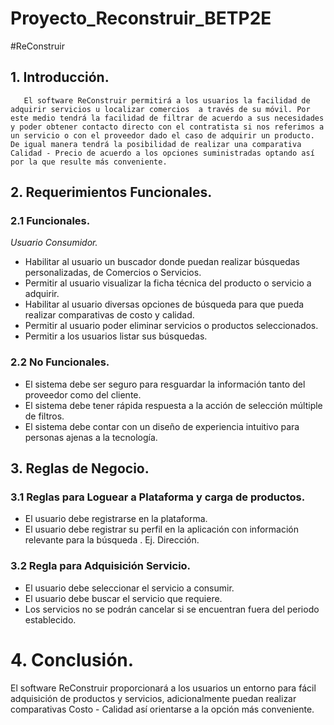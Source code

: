 # Proyecto_Reconstruir_BETP2E
#ReConstruir

## 1. Introducción.

       El software ReConstruir permitirá a los usuarios la facilidad de adquirir servicios u localizar comercios  a través de su móvil. Por este medio tendrá la facilidad de filtrar de acuerdo a sus necesidades y poder obtener contacto directo con el contratista si nos referimos a un servicio o con el proveedor dado el caso de adquirir un producto. De igual manera tendrá la posibilidad de realizar una comparativa Calidad - Precio de acuerdo a los opciones suministradas optando así por la que resulte más conveniente.

## 2. Requerimientos Funcionales.

### 2.1 Funcionales.

*Usuario Consumidor.*
- Habilitar al usuario un buscador donde puedan realizar búsquedas personalizadas, de  Comercios o Servicios.
- Permitir al usuario visualizar la ficha técnica del producto o servicio a adquirir.
- Habilitar al usuario diversas opciones de búsqueda para que pueda realizar comparativas de costo y calidad.
- Permitir al usuario poder eliminar servicios o productos seleccionados.
- Permitir a los usuarios listar sus búsquedas.

### 2.2 No Funcionales. 

- El sistema debe ser seguro para resguardar la información tanto del proveedor como del cliente.
- El sistema debe tener rápida respuesta a la acción de selección múltiple de filtros.
- El sistema debe contar con un diseño de experiencia intuitivo para personas ajenas a la tecnología.

## 3. Reglas de Negocio.

### 3.1 Reglas para Loguear a Plataforma y carga de productos.

- El usuario debe registrarse en la plataforma.
- El usuario debe registrar su perfil en la aplicación con información relevante para la búsqueda . Ej. Dirección.

### 3.2 Regla para Adquisición Servicio.

- El usuario debe seleccionar el servicio a consumir.
- El usuario debe buscar el servicio que requiere.
- Los servicios no se podrán cancelar si se encuentran fuera del periodo establecido.

# 4. Conclusión.

   El software ReConstruir proporcionará  a los usuarios un entorno para fácil adquisición de  productos y servicios, adicionalmente puedan realizar comparativas Costo - Calidad así orientarse a la opción más conveniente.
